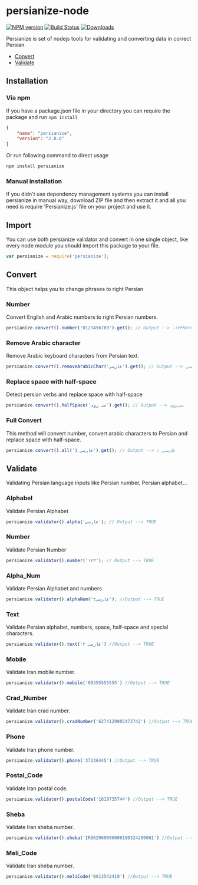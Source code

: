 # persianize-node

[![NPM version][npm-image]][npm-url] [![Build Status][travis-image]][travis-url] [![Downloads][downloads-image]][npm-url]

Persianize is set of nodejs tools for validating and converting data in correct Persian.

* [Convert](#convert)
* [Validate](#validate)

## Installation

### Via npm
If you have a package.json file in your directory you can require the package and run ```npm install```

```json
{
    "name": "persianize",
    "version": "2.0.0"
}
```

Or run following command to direct usage
```js
npm install persianize
```

### Manual installation
If you didn't use dependency management systems you can install persianize in manual way, download ZIP file and then extract it and all you need is require 'Persianize.js' file on your project and use it.

## Import
You can use both persianize validator and convert in one single object, like every node module you should import this package to your file.

```js
var persianize = require('persianize');
```

## Convert
This object helps you to change phrases to right Persian

### Number
Convert English and Arabic numbers to right Persian numbers.

```js
persianize.convert().number('0123456789').get(); // Output --> ۰۱۲۳۴۵۶۷۸۹
```

### Remove Arabic character
Remove Arabic keyboard characters from Persian text.

```js
persianize.convert().removeArabicChar('فارسي').get(); // Output --> فارسی
```

### Replace space with half-space
Detect persian verbs and replace space with half-space
```js
persianize.convert().halfSpace('می روی').get(); // Output --> می‌روی
```

### Full Convert
This method will convert number, convert arabic characters to Persian and replace space with half-space.

```js
persianize.convert().all('فارسي 1').get(); // Output --> فارسی ۱
```

## Validate
Validating Persian language inputs like Persian number, Persian alphabet...


### Alphabel
Validate Persian Alphabet

```js
persianize.validator().alpha('فارسی'); // Output --> TRUE
```

### Number
Validate Persian Number

```js
persianize.validator().number('۱۲۳'); // Output --> TRUE
```

### Alpha_Num
Validate Persian Alphabet and numbers

```js
persianize.validator().alphaNum('۳فارسی'); //Output --> TRUE
```

### Text
Validate Persian alphabet, numbers, space, half-space and special characters.

```js
persianize.validator().text('۳ فارسی') //Output --> TRUE
```

### Mobile
Validate Iran mobile number.

```js
persianize.validator().mobile('09355555555') //Output --> TRUE
```

### Crad_Number
Validate Iran crad number.

```js
persianize.validator().cradNumber('6274129005473742') //Output --> TRUE
```

### Phone
Validate Iran phone number.

```js
persianize.validator().phone('37236445') //Output --> TRUE
```

### Postal_Code
Validate Iran postal code.

```js
persianize.validator().postalCode('1619735744') //Output --> TRUE
```

### Sheba
Validate Iran sheba number.

```js
persianize.validator().sheba('IR062960000000100324200001') //Output --> TRUE
```

### Meli_Code
Validate Iran sheba number.

```js
persianize.validator().meliCode('0013542419') //Output --> TRUE
```

[downloads-image]: http://img.shields.io/npm/dt/persianize.svg

[npm-url]: https://npmjs.org/package/persianize
[npm-image]: http://img.shields.io/npm/v/persianize.svg

[travis-url]: https://travis-ci.org/opencafe/persianize-node.js
[travis-image]: https://travis-ci.org/opencafe/persianize-node.svg
